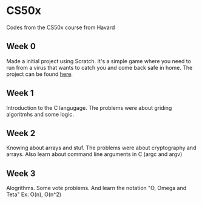 # CS50x
Codes from the CS50x course from Havard

## Week 0 
Made a initial project using Scratch. It's a simple game where you need to run from a virus that wants to catch you and come back safe in home. The project can be found 
<a href="https://scratch.mit.edu/projects/386352983/" target="_blank">here</a>.

## Week 1 
Introduction to the C langugage. The problems were about griding algoritmhs and some logic. 

## Week 2
Knowing about arrays and stuf. The problems were about cryptography and arrays. Also learn about command line arguments in C (argc and argv)

## Week 3
Alogrithms. Some vote problems. And learn the notation "O, Omega and Teta" Ex: O(n), O(n^2)
